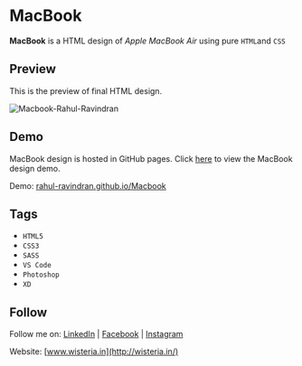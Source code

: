 # MacBook

**MacBook** is a HTML design of *Apple MacBook Air* using pure `HTML`and `CSS`

## Preview

This is the preview of final HTML design.

![Macbook-Rahul-Ravindran](https://rahul-ravindran.github.io/Macbook/macbook-sreenshot.png)

## Demo

MacBook design is hosted in GitHub pages. Click [here](https://rahul-ravindran.github.io/Macbook/) to view the MacBook design demo.

Demo: [rahul-ravindran.github.io/Macbook](https://rahul-ravindran.github.io/Macbook/)

## Tags
* `HTML5`
* `CSS3`
* `SASS`
* `VS Code`
* `Photoshop`
* `XD`

## Follow

Follow me on: [LinkedIn](https://www.linkedin.com/in/rahul-ravi) | [Facebook](https://www.facebook.com/kannan.tklm) | [Instagram](https://www.instagram.com/kannantklm)

Website: [www.wisteria.in](http://wisteria.in/)
